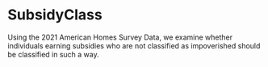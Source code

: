 # SubsidyClass
Using the 2021 American Homes Survey Data, we examine whether individuals earning subsidies who are not classified as impoverished should be classified in such a way.
